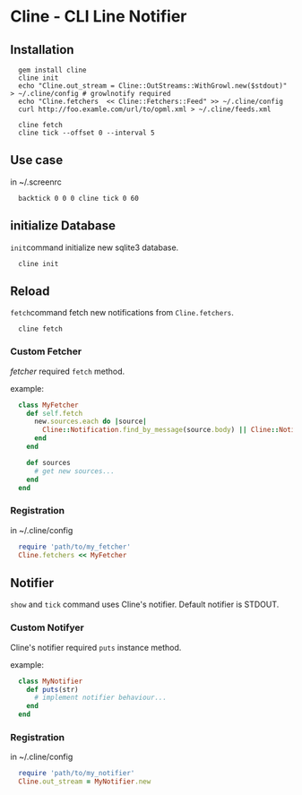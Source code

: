 # Cline - CLI Line Notifier

## Installation

~~~~
  gem install cline
  cline init
  echo "Cline.out_stream = Cline::OutStreams::WithGrowl.new($stdout)" > ~/.cline/config # growlnotify required
  echo "Cline.fetchers  << Cline::Fetchers::Feed" >> ~/.cline/config
  curl http://foo.examle.com/url/to/opml.xml > ~/.cline/feeds.xml

  cline fetch
  cline tick --offset 0 --interval 5
~~~~

## Use case

in ~/.screenrc

~~~~
  backtick 0 0 0 cline tick 0 60
~~~~

## initialize Database

`init`command initialize new sqlite3 database.

~~~~
  cline init
~~~~

## Reload

`fetch`command fetch new notifications from `Cline.fetchers`.

~~~~
  cline fetch
~~~~

### Custom Fetcher

*fetcher* required `fetch` method.

example:

~~~~ruby
  class MyFetcher
    def self.fetch
      new.sources.each do |source|
        Cline::Notification.find_by_message(source.body) || Cline::Notification.create!(message: source.body, time: source.created_at)
      end
    end

    def sources
      # get new sources...
    end
  end
~~~~

### Registration

in ~/.cline/config

~~~~ruby
  require 'path/to/my_fetcher'
  Cline.fetchers << MyFetcher
~~~~

## Notifier

`show` and `tick` command uses Cline's notifier.
Default notifier is STDOUT.

### Custom Notifyer

Cline's notifier required `puts` instance method.

example:

~~~~ruby
  class MyNotifier
    def puts(str)
      # implement notifier behaviour...
    end
  end
~~~~

### Registration

in ~/.cline/config

~~~~ruby
  require 'path/to/my_notifier'
  Cline.out_stream = MyNotifier.new
~~~~
